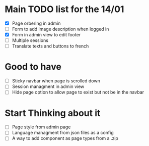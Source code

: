 # Main TODO list for the 14/01
- [x] Page orbering in admin
- [ ] Form to add image description when logged in
- [x] Form in admin view to edit footer
- [ ] Multiple sessions
- [ ] Translate texts and buttons to french

# Good to have
- [ ] Sticky navbar when page is scrolled down
- [ ] Session managment in admin view
- [ ] Hide page option to allow page to exist but not be in the navbar

# Start Thinking about it
- [ ] Page style from admin page
- [ ] Language managment from json files as a config
- [ ] A way to add component as page types from a .zip
